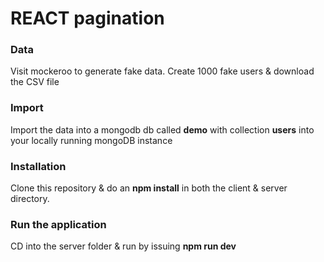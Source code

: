 # REACT pagination
### Data
Visit mockeroo to generate fake data. Create 1000 fake users & download the CSV file

### Import
Import the data into a mongodb db called **demo** with collection **users** into your locally running mongoDB instance

### Installation
Clone this repository & do an **npm install** in both the client & server directory.

### Run the application
CD into the server folder & run by issuing **npm run dev**


